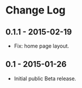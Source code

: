 Change Log
============


0.1.1 - 2015-02-19
-------------------------------------------------------------------------------
- Fix: home page layout.

0.1 - 2015-01-26
-------------------------------------------------------------------------------
- Initial public Beta release.